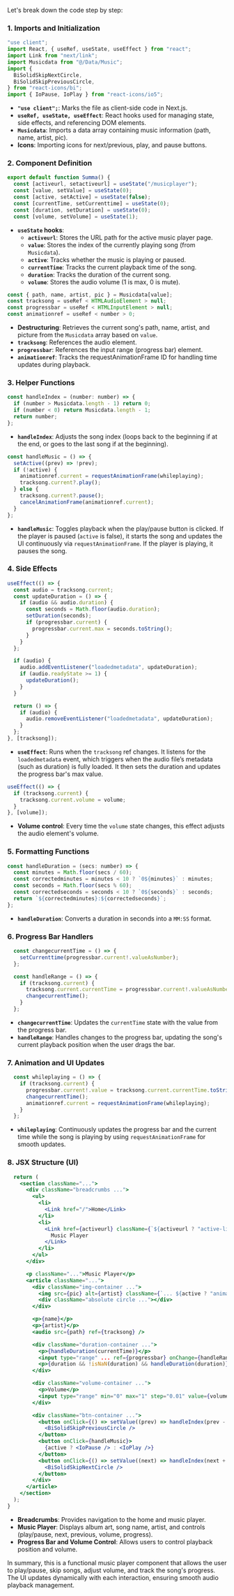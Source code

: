 Let's break down the code step by step:

### 1. **Imports and Initialization**

```javascript
"use client";
import React, { useRef, useState, useEffect } from "react";
import Link from "next/link";
import Musicdata from "@/Data/Music";
import {
  BiSolidSkipNextCircle,
  BiSolidSkipPreviousCircle,
} from "react-icons/bi";
import { IoPause, IoPlay } from "react-icons/io5";
```

- **`"use client";`**: Marks the file as client-side code in Next.js.
- **`useRef, useState, useEffect`**: React hooks used for managing state, side effects, and referencing DOM elements.
- **`Musicdata`**: Imports a data array containing music information (path, name, artist, pic).
- **Icons**: Importing icons for next/previous, play, and pause buttons.

### 2. **Component Definition**

```javascript
export default function Summa() {
  const [activeurl, setactiveurl] = useState("/musicplayer");
  const [value, setValue] = useState(0);
  const [active, setActive] = useState(false);
  const [currentTime, setCurrenttime] = useState(0);
  const [duration, setDuration] = useState(0);
  const [volume, setVolume] = useState(1);
```

- **`useState` hooks**:
  - **`activeurl`**: Stores the URL path for the active music player page.
  - **`value`**: Stores the index of the currently playing song (from `Musicdata`).
  - **`active`**: Tracks whether the music is playing or paused.
  - **`currentTime`**: Tracks the current playback time of the song.
  - **`duration`**: Tracks the duration of the current song.
  - **`volume`**: Stores the audio volume (1 is max, 0 is mute).

```javascript
const { path, name, artist, pic } = Musicdata[value];
const tracksong = useRef < HTMLAudioElement > null;
const progressbar = useRef < HTMLInputElement > null;
const animationref = useRef < number > 0;
```

- **Destructuring**: Retrieves the current song's path, name, artist, and picture from the `Musicdata` array based on `value`.
- **`tracksong`**: References the audio element.
- **`progressbar`**: References the input range (progress bar) element.
- **`animationref`**: Tracks the requestAnimationFrame ID for handling time updates during playback.

### 3. **Helper Functions**

```javascript
const handleIndex = (number: number) => {
  if (number > Musicdata.length - 1) return 0;
  if (number < 0) return Musicdata.length - 1;
  return number;
};
```

- **`handleIndex`**: Adjusts the song index (loops back to the beginning if at the end, or goes to the last song if at the beginning).

```javascript
const handleMusic = () => {
  setActive((prev) => !prev);
  if (!active) {
    animationref.current = requestAnimationFrame(whileplaying);
    tracksong.current?.play();
  } else {
    tracksong.current?.pause();
    cancelAnimationFrame(animationref.current);
  }
};
```

- **`handleMusic`**: Toggles playback when the play/pause button is clicked. If the player is paused (`active` is false), it starts the song and updates the UI continuously via `requestAnimationFrame`. If the player is playing, it pauses the song.

### 4. **Side Effects**

```javascript
useEffect(() => {
  const audio = tracksong.current;
  const updateDuration = () => {
    if (audio && audio.duration) {
      const seconds = Math.floor(audio.duration);
      setDuration(seconds);
      if (progressbar.current) {
        progressbar.current.max = seconds.toString();
      }
    }
  };

  if (audio) {
    audio.addEventListener("loadedmetadata", updateDuration);
    if (audio.readyState >= 1) {
      updateDuration();
    }
  }

  return () => {
    if (audio) {
      audio.removeEventListener("loadedmetadata", updateDuration);
    }
  };
}, [tracksong]);
```

- **`useEffect`**: Runs when the `tracksong` ref changes. It listens for the `loadedmetadata` event, which triggers when the audio file’s metadata (such as duration) is fully loaded. It then sets the duration and updates the progress bar's max value.

```javascript
useEffect(() => {
  if (tracksong.current) {
    tracksong.current.volume = volume;
  }
}, [volume]);
```

- **Volume control**: Every time the `volume` state changes, this effect adjusts the audio element's volume.

### 5. **Formatting Functions**

```javascript
const handleDuration = (secs: number) => {
  const minutes = Math.floor(secs / 60);
  const correctedminutes = minutes < 10 ? `0${minutes}` : minutes;
  const seconds = Math.floor(secs % 60);
  const correctedseconds = seconds < 10 ? `0${seconds}` : seconds;
  return `${correctedminutes}:${correctedseconds}`;
};
```

- **`handleDuration`**: Converts a duration in seconds into a `MM:SS` format.

### 6. **Progress Bar Handlers**

```javascript
  const changecurrentTime = () => {
    setCurrenttime(progressbar.current!.valueAsNumber);
  };

  const handleRange = () => {
    if (tracksong.current) {
      tracksong.current.currentTime = progressbar.current!.valueAsNumber;
      changecurrentTime();
    }
  };
```

- **`changecurrentTime`**: Updates the `currentTime` state with the value from the progress bar.
- **`handleRange`**: Handles changes to the progress bar, updating the song's current playback position when the user drags the bar.

### 7. **Animation and UI Updates**

```javascript
  const whileplaying = () => {
    if (tracksong.current) {
      progressbar.current!.value = tracksong.current.currentTime.toString();
      changecurrentTime();
      animationref.current = requestAnimationFrame(whileplaying);
    }
  };
```

- **`whileplaying`**: Continuously updates the progress bar and the current time while the song is playing by using `requestAnimationFrame` for smooth updates.

### 8. **JSX Structure (UI)**

```jsx
  return (
    <section className="...">
      <div className="breadcrumbs ...">
        <ul>
          <li>
            <Link href="/">Home</Link>
          </li>
          <li>
            <Link href={activeurl} className={`${activeurl ? "active-link" : ""}`}>
              Music Player
            </Link>
          </li>
        </ul>
      </div>

      <p className="...">Music Player</p>
      <article className="...">
        <div className="img-container ...">
          <img src={pic} alt={artist} className={`... ${active ? "animate-spin" : ""}`} />
          <div className="absolute circle ..."></div>
        </div>

        <p>{name}</p>
        <p>{artist}</p>
        <audio src={path} ref={tracksong} />

        <div className="duration-container ...">
          <p>{handleDuration(currentTime)}</p>
          <input type="range" ... ref={progressbar} onChange={handleRange} />
          <p>{duration && !isNaN(duration) && handleDuration(duration)}</p>
        </div>

        <div className="volume-container ...">
          <p>Volume</p>
          <input type="range" min="0" max="1" step="0.01" value={volume} onChange={(e) => setVolume(parseFloat(e.target.value))} className="w-full" />
        </div>

        <div className="btn-container ...">
          <button onClick={() => setValue((prev) => handleIndex(prev - 1))}>
            <BiSolidSkipPreviousCircle />
          </button>
          <button onClick={handleMusic}>
            {active ? <IoPause /> : <IoPlay />}
          </button>
          <button onClick={() => setValue((next) => handleIndex(next + 1))}>
            <BiSolidSkipNextCircle />
          </button>
        </div>
      </article>
    </section>
  );
}
```

- **Breadcrumbs**: Provides navigation to the home and music player.
- **Music Player**: Displays album art, song name, artist, and controls (play/pause, next, previous, volume, progress).
- **Progress Bar and Volume Control**: Allows users to control playback position and volume.

In summary, this is a functional music player component that allows the user to play/pause, skip songs, adjust volume, and track the song's progress. The UI updates dynamically with each interaction, ensuring smooth audio playback management.
